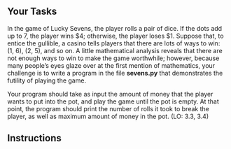 ## Your Tasks

In the game of Lucky Sevens, the player rolls a pair of dice. If the dots add up to 7, the player wins $4; otherwise, the player loses $1. Suppose that, to entice the gullible, a casino tells players that there are lots of ways to win: (1, 6), (2, 5), and so on. A little mathematical analysis reveals that there are not enough ways to win to make the game worthwhile; however, because many people’s eyes glaze over at the first mention of mathematics, your challenge is to write a program in the file **sevens.py** that demonstrates the futility of playing the game.

Your program should take as input the amount of money that the player wants to put into the pot, and play the game until the pot is empty. At that point, the program should print the number of rolls it took to break the player, as well as maximum amount of money in the pot. (LO: 3.3, 3.4)

## Instructions
